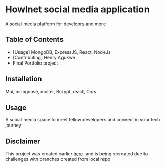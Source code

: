 # Howlnet social media application


A social media platform for developrs and more


## Table of Contents

- [Usage] MongoDB, ExpressJS, React, NodeJs
- [Contributing] Henry Agukwe 
- Final Portfolio project 

## Installation

Mui, mongoose, multer, Bcrypt, react, Cors

## Usage

A scoial media space to meet fellow developers and connect in your tech journey



## Disclaimer

This project was created earlier [here](https://github.com/Henryno111/Project_Portfolio.git).
and is being recreated due to challenges with branches created from local repo
